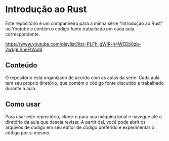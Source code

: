 # Introdução ao Rust

Este repositório é um companheiro para a minha série "Introdução ao Rust" no Youtube e contém o código fonte trabalhado em cada aula correspondente.

https://www.youtube.com/playlist?list=PLFh_gWIR-h4WEDb8zb-2wbgLSneFIWul6

## Conteúdo

O repositório está organizado de acordo com as aulas da série. Cada aula tem seu próprio diretório, que contém o código fonte discutido e trabalhado durante a aula.

## Como usar

Para usar este repositório, clone-o para sua máquina local e navegue até o diretório da aula que deseja revisar. A partir daí, você pode abrir os arquivos de código em seu editor de código preferido e experimentar o código por si mesmo.
